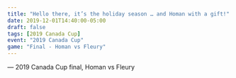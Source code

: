 ```yaml
---
title: "Hello there, it’s the holiday season … and Homan with a gift!"
date: 2019-12-01T14:40:00-05:00
draft: false
tags: [2019 Canada Cup]
event: "2019 Canada Cup"
game: "Final - Homan vs Fleury"
---
```

— 2019 Canada Cup final, Homan vs Fleury
<!--more--> 